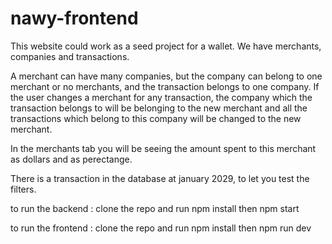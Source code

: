 # nawy-frontend
This website could work as a seed project for a wallet. We have merchants, companies and transactions.

A merchant can have many companies, but the company can belong to one merchant or no merchants, and the transaction belongs to one company. If the user changes a merchant for any transaction, the company which the transaction belongs to will be belonging to the new merchant and all the transactions which belong to this company will be changed to the new merchant.

In the merchants tab you will be seeing the amount spent to this merchant as dollars and as perectange.

There is a transaction in the database at january 2029, to let you test the filters.

to run the backend : clone the repo and run npm install then npm start

to run the frontend : clone the repo and run npm install then npm run dev
